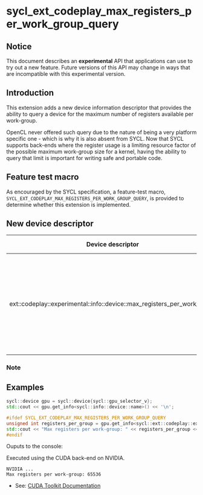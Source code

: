 # sycl_ext_codeplay_max_registers_per_work_group_query

## Notice

This document describes an **experimental** API that applications can use to try
out a new feature. Future versions of this API may change in ways that are
incompatible with this experimental version.

## Introduction

This extension adds a new device information descriptor that provides the
ability to query a device for the maximum number of registers available per
work-group.

OpenCL never offered such query due to the nature of being a very platform
specific one - which is why it is also absent from SYCL. Now that SYCL supports
back-ends where the register usage is a limiting resource factor of the possible
maximum work-group size for a kernel, having the ability to query that limit is
important for writing safe and portable code.

## Feature test macro

As encouraged by the SYCL specification, a feature-test macro,
`SYCL_EXT_CODEPLAY_MAX_REGISTERS_PER_WORK_GROUP_QUERY`, is provided to determine
whether this extension is implemented.

## New device descriptor

| Device descriptor | Return type | Description |
| ----------------- | ----------- | ----------- |
| ext::codeplay::experimental::info::device::max_registers_per_work_group | unsigned int | Returns the maximum number of registers available for use per work-group based on the capability of the device. |

### Note

## Examples

```c++
sycl::device gpu = sycl::device{sycl::gpu_selector_v};
std::cout << gpu.get_info<sycl::info::device::name>() << '\n';

#ifdef SYCL_EXT_CODEPLAY_MAX_REGISTERS_PER_WORK_GROUP_QUERY
unsigned int registers_per_group = gpu.get_info<sycl::ext::codeplay::experimental::info::device::max_registers_per_work_group>();
std::cout << "Max registers per work-group: " << registers_per_group << '\n';
#endif
```

Ouputs to the console:

Executed using the CUDA back-end on NVIDIA.

```
NVIDIA ...
Max registers per work-group: 65536
```

- See: [CUDA Toolkit Documentation](https://docs.nvidia.com/cuda/cuda-c-programming-guide/index.html#compute-capabilities)
